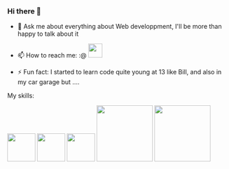 ### Hi there 👋

- 💬 Ask me about everything about Web developpment, I'll be more than happy to talk about it
- 📫 How to reach me: :@
  <img style="width:32px" href="httpslinkedin.com/in/bastien-vermot-de-boisrolin-10051a72/" src="https://cdn.jsdelivr.net/gh/devicons/devicon/icons/linkedin/linkedin-original.svg" />
          
- ⚡ Fun fact: I started to learn code quite young at 13 like Bill, and also in my car garage but ....

My skills:
<div>
  <img style="width:64px" src="https://cdn.jsdelivr.net/gh/devicons/devicon/icons/react/react-original.svg" />
  <img style="width:64px" src="https://cdn.jsdelivr.net/gh/devicons/devicon/icons/nextjs/nextjs-original.svg" />
  <img style="width:64px" src="https://cdn.jsdelivr.net/gh/devicons/devicon/icons/javascript/javascript-original.svg" />
  <img style="width:128px" src="https://cdn.jsdelivr.net/gh/devicons/devicon/icons/tailwindcss/tailwindcss-original-wordmark.svg" />
  <img style="width:128px" src="https://cdn.jsdelivr.net/gh/devicons/devicon/icons/nodejs/nodejs-original-wordmark.svg" />        
</div>
          

          
